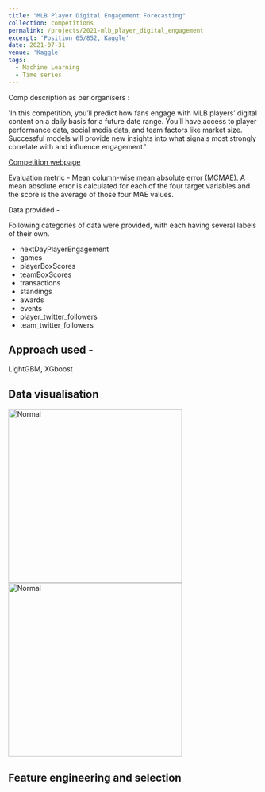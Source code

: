 ```yaml
---
title: "MLB Player Digital Engagement Forecasting"
collection: competitions
permalink: /projects/2021-mlb_player_digital_engagement
excerpt: 'Position 65/852, Kaggle'
date: 2021-07-31
venue: 'Kaggle'
tags:
  - Machine Learning
  - Time series
---
```


Comp description as per organisers : 

'In this competition, you’ll predict how fans engage with MLB players’ digital content on a daily basis for a future date range. You’ll have access to player performance data, social media data, and team factors like market size. Successful models will provide new insights into what signals most strongly correlate with and influence engagement.'

[Competition webpage](https://www.kaggle.com/competitions/mlb-player-digital-engagement-forecasting)


Evaluation metric - Mean column-wise mean absolute error (MCMAE). A mean absolute error is calculated for each of the four target variables and the score is the average of those four MAE values.


Data provided  - 

Following categories of data were provided, with each having several labels of their own.
- nextDayPlayerEngagement
- games
- playerBoxScores
- teamBoxScores
- transactions
- standings
- awards
- events
- player_twitter_followers
- team_twitter_followers



## Approach used -

LightGBM, XGboost




## Data visualisation

<img src="Images/counts.jpeg" alt="Normal" height=350/> 
<img src="Images/GradCam.png" alt="Normal" height=350/> 

## Feature engineering and selection
